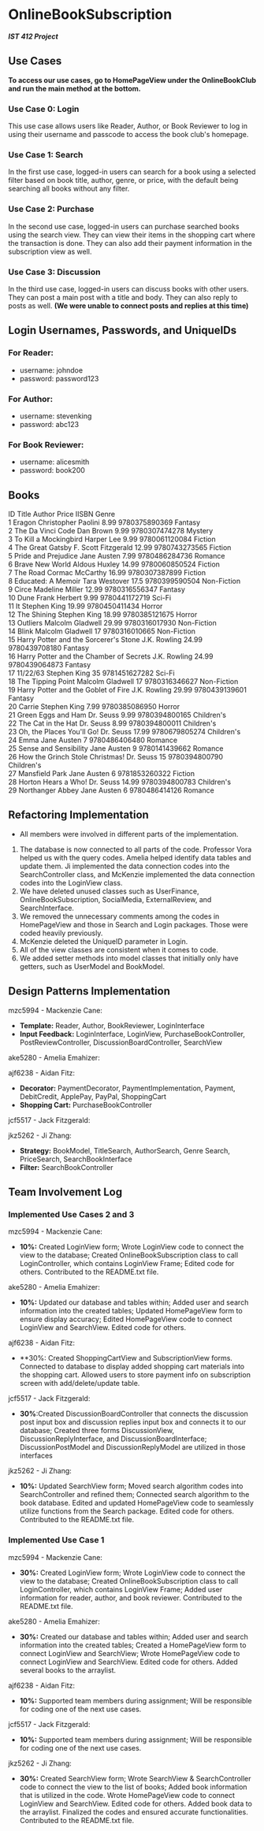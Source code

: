 # OnlineBookSubscription
***IST 412 Project***<br>

## Use Cases
**To access our use cases, go to HomePageView under the OnlineBookClub and run the main method at the bottom.** <br><be>

### Use Case 0: Login 
This use case allows users like Reader, Author, or Book Reviewer to log in using their username and passcode to access the book club's homepage. <be>

### Use Case 1: Search 
In the first use case, logged-in users can search for a book using a selected filter based on book title, author, genre, or price, with the default being searching all books without any filter. <be>

### Use Case 2: Purchase
In the second use case, logged-in users can purchase searched books using the search view. They can view their items in the shopping cart where the transaction is done. They can also add their payment information in the subscription view as well.<be>

### Use Case 3: Discussion
In the third use case, logged-in users can discuss books with other users. They can post a main post with a title and body. They can also reply to posts as well. **(We were unable to connect posts and replies at this time)** <be>


## Login Usernames, Passwords, and UniqueIDs
### For Reader: 
- username: johndoe
- password: password123

### For Author:
- username: stevenking
- password: abc123

### For Book Reviewer: 
- username: alicesmith
- password: book200
  

## Books
ID	Title	Author	Price	IISBN	Genre <br>
1	Eragon	Christopher Paolini	8.99	9780375890369	Fantasy <br>
2	The Da Vinci Code	Dan Brown	9.99	9780307474278	Mystery<br>
3	To Kill a Mockingbird	Harper Lee	9.99	9780061120084	Fiction<br>
4	The Great Gatsby	F. Scott Fitzgerald	12.99	9780743273565	Fiction<br>
5	Pride and Prejudice	Jane Austen	7.99	9780486284736	Romance<br>
6	Brave New World	Aldous Huxley	14.99	9780060850524	Fiction<br>
7	The Road	Cormac McCarthy	16.99	9780307387899	Fiction<br>
8	Educated: A Memoir	Tara Westover	17.5	9780399590504	Non-Fiction<br>
9	Circe	Madeline Miller	12.99	9780316556347	Fantasy<br>
10	Dune	Frank Herbert	9.99	9780441172719	Sci-Fi<br>
11	It	Stephen King	19.99	9780450411434	Horror<br>
12	The Shining	Stephen King	18.99	9780385121675	Horror<br>
13	Outliers	Malcolm Gladwell	29.99	9780316017930	Non-Fiction<br>
14	Blink	Malcolm Gladwell	17	9780316010665	Non-Fiction<br>
15	Harry Potter and the Sorcerer's Stone	J.K. Rowling	24.99	9780439708180	Fantasy<br>
16	Harry Potter and the Chamber of Secrets	J.K. Rowling	24.99	9780439064873	Fantasy<br>
17	11/22/63	Stephen King	35	9781451627282	Sci-Fi<br>
18	The Tipping Point	Malcolm Gladwell	17	9780316346627	Non-Fiction<br>
19	Harry Potter and the Goblet of Fire	J.K. Rowling	29.99	9780439139601	Fantasy<br>
20	Carrie	Stephen King	7.99	9780385086950	Horror<br>
21	Green Eggs and Ham	Dr. Seuss	9.99	9780394800165	Children's<br>
22	The Cat in the Hat	Dr. Seuss	8.99	9780394800011	Children's<br>
23	Oh, the Places You'll Go!	Dr. Seuss	17.99	9780679805274	Children's<br>
24	Emma	Jane Austen	7	9780486406480	Romance<br>
25	Sense and Sensibility	Jane Austen	9	9780141439662	Romance<br>
26	How the Grinch Stole Christmas!	Dr. Seuss	15	9780394800790	Children's<br>
27	Mansfield Park	Jane Austen	6	9781853260322	Fiction<br>
28	Horton Hears a Who!	Dr. Seuss	14.99	9780394800783	Children's<br>
29	Northanger Abbey	Jane Austen	6	9780486414126	Romance<br>


## Refactoring Implementation
* All members were involved in different parts of the implementation. 

1. The database is now connected to all parts of the code. Professor Vora helped us with the query codes. Amelia helped identify data tables and update them. Ji implemented the data connection codes into the SearchController class, and McKenzie implemented the data connection codes into the LoginView class.
2. We have deleted unused classes such as UserFinance, OnlineBookSubscription, SocialMedia, ExternalReview, and SearchInterface.
3. We removed the unnecessary comments among the codes in HomePageView and those in Search and Login packages. Those were coded heavily previously. 
4. McKenzie deleted the UniqueID parameter in Login. 
5. All of the view classes are consistent when it comes to code.
6. We added setter methods into model classes that initially only have getters, such as UserModel and BookModel.

## Design Patterns Implementation
mzc5994 - Mackenzie Cane: <br> 

- **Template:** Reader, Author, BookReviewer, LoginInterface
- **Input Feedback:** LoginInterface, LoginView, PurchaseBookController, PostReviewController, DiscussionBoardController, SearchView

ake5280 - Amelia Emahizer: <br> 

ajf6238 - Aidan Fitz: <br> 

- **Decorator:** PaymentDecorator, PaymentImplementation, Payment, DebitCredit, ApplePay, PayPal, ShoppingCart
- **Shopping Cart:** PurchaseBookController 

jcf5517 - Jack Fitzgerald: <br> 

jkz5262 - Ji Zhang: <be> 

- **Strategy:** BookModel, TitleSearch, AuthorSearch, Genre Search, PriceSearch, SearchBookInterface
- **Filter:** SearchBookController


## Team Involvement Log

### Implemented Use Cases 2 and 3

mzc5994 - Mackenzie Cane: <br> 

- **10%:**  Created LoginView form; Wrote LoginView code to connect the view to the database; Created OnlineBookSubscription class to call LoginController, which contains LoginView Frame; Edited code for others. Contributed to the README.txt file.
  
ake5280 - Amelia Emahizer: <br> 

- **10%:** Updated our database and tables within; Added user and search information into the created tables; Updated HomePageView form to ensure display accuracy; Edited HomePageView code to connect LoginView and SearchView. Edited code for others. 

ajf6238 - Aidan Fitz: <br> 

- **30%: Created ShoppingCartView and SubscriptionView forms. Connected to database to display added shopping cart materials into the shopping cart. Allowed users to store payment info on subscription screen with add/delete/update table.
  
jcf5517 - Jack Fitzgerald: <br> 

- **30%**:Created DiscussionBoardController that connects the discussion post input box and discussion replies input box and connects it to our database; Created three forms DiscussionView, DiscussionReplyInterface, and DiscussionBoardInterface; DiscussionPostModel and DiscussionReplyModel are utilized in those interfaces 
  
jkz5262 - Ji Zhang: <br>

- **10%:** Updated SearchView form; Moved search algorithm codes into SearchController and refined them; Connected search algorithm to the book database. Edited and updated HomePageView code to seamlessly utilize functions from the Search package. Edited code for others. Contributed to the README.txt file.

### Implemented Use Case 1

mzc5994 - Mackenzie Cane: <br> 

- **30%:**  Created LoginView form; Wrote LoginView code to connect the view to the database; Created OnlineBookSubscription class to call LoginController, which contains LoginView Frame; Added user information for reader, author, and book reviewer. Contributed to the README.txt file.
  
ake5280 - Amelia Emahizer: <br> 

- **30%:** Created our database and tables within; Added user and search information into the created tables; Created a HomePageView form to connect LoginView and SearchView; Wrote HomePageView code to connect LoginView and SearchView. Edited code for others. Added several books to the arraylist.

ajf6238 - Aidan Fitz: <br> 

- **10%:** Supported team members during assignment; Will be responsible for coding one of the next use cases.
  
jcf5517 - Jack Fitzgerald: <br> 

- **10%:** Supported team members during assignment; Will be responsible for coding one of the next use cases.
  
jkz5262 - Ji Zhang: <br>

- **30%:** Created SearchView form; Wrote SearchView & SearchController code to connect the view to the list of books; Added book information that is utilized in the code. Wrote HomePageView code to connect LoginView and SearchView. Edited code for others. Added book data to the arraylist. Finalized the codes and ensured accurate functionalities. Contributed to the README.txt file.
